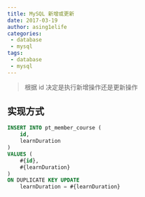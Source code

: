 ```yaml
---
title: MySQL 新增或更新
date: 2017-03-19
author: asing1elife
categories:
 - database
 - mysql
tags:
 - database
 - mysql
---
```

> 根据 id 决定是执行新增操作还是更新操作  

## 实现方式
```sql
INSERT INTO pt_member_course (
	id,
	learnDuration
)
VALUES (
	#{id},
	#{learnDuration}
)
ON DUPLICATE KEY UPDATE
	learnDuration = #{learnDuration}
``` 